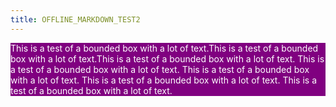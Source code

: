 ```yaml
---
title: OFFLINE_MARKDOWN_TEST2
---
```


<span style="display: block; background: purple; color: white">This is a test of a bounded box with a lot of text.This is a test of a bounded box with a lot of text.This is a test of a bounded box with a lot of text. This is a test of a bounded box with a lot of text. This is a test of a bounded box with a lot of text. This is a test of a bounded box with a lot of text.  This is a test of a bounded box with a lot of text.</span>